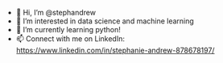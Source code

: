 - 👋 Hi, I’m @stephandrew
- 👀 I’m interested in data science and machine learning
- 🌱 I’m currently learning python!
- 📫 Connect with me on LinkedIn: https://www.linkedin.com/in/stephanie-andrew-878678197/
